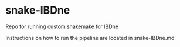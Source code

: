 # snake-IBDne
Repo for running custom snakemake for IBDne 

Instructions on how to run the pipeline are located in snake-IBDne.md
